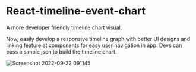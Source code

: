 # React-timeline-event-chart
A more developer friendly timeline chart visual.

Now, easily develop a responsive timeline graph with better UI designs and linking feature at components for easy user navigation in app.
Devs can pass a simple json to build the timeline chart.

![Screenshot 2022-09-22 091145](https://user-images.githubusercontent.com/31445077/191653448-02083638-930e-461d-8690-27ec6eb849e8.png)
